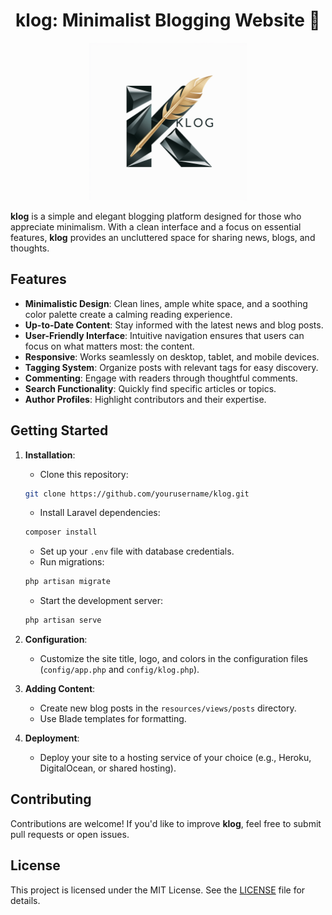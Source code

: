 <h1 align="center">
klog: Minimalist Blogging Website 💬
</h1>

<p align="center">
<img src="resources/assets/images/logo.png" alt="Klog Logo" width="50%">
</p>

**klog** is a simple and elegant blogging platform designed for those who appreciate minimalism. With a clean interface and a focus on essential features, **klog** provides an uncluttered space for sharing news, blogs, and thoughts.

## Features

- **Minimalistic Design**: Clean lines, ample white space, and a soothing color palette create a calming reading experience.
- **Up-to-Date Content**: Stay informed with the latest news and blog posts.
- **User-Friendly Interface**: Intuitive navigation ensures that users can focus on what matters most: the content.
- **Responsive**: Works seamlessly on desktop, tablet, and mobile devices.
- **Tagging System**: Organize posts with relevant tags for easy discovery.
- **Commenting**: Engage with readers through thoughtful comments.
- **Search Functionality**: Quickly find specific articles or topics.
- **Author Profiles**: Highlight contributors and their expertise.

## Getting Started

1. **Installation**:
   - Clone this repository: 
   ```bash 
   git clone https://github.com/yourusername/klog.git
   ```
   - Install Laravel dependencies: 
   ```bash
   composer install
   ```
   - Set up your `.env` file with database credentials.
   - Run migrations: 
    ```bash
    php artisan migrate
    ```
   - Start the development server: 
   ```bash
   php artisan serve
   ```

2. **Configuration**:
   - Customize the site title, logo, and colors in the configuration files (`config/app.php` and `config/klog.php`).

3. **Adding Content**:
   - Create new blog posts in the `resources/views/posts` directory.
   - Use Blade templates for formatting.

4. **Deployment**:
   - Deploy your site to a hosting service of your choice (e.g., Heroku, DigitalOcean, or shared hosting).

## Contributing

Contributions are welcome! If you'd like to improve **klog**, feel free to submit pull requests or open issues.

## License

This project is licensed under the MIT License. See the [LICENSE](LICENSE) file for details.
